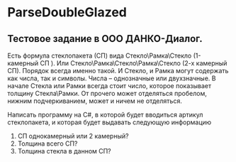 # ParseDoubleGlazed
## Тестовое задание в ООО ДАНКО-Диалог. 
Есть формула стеклопакета (СП) вида Стекло\Рамка\Стекло (1-камерный СП ). Или Стекло\Рамка\Стекло\Рамка\Стекло (2-х камерный СП). 
Порядок всегда именно такой. 
И Стекло, и Рамка могут содержать как числа, так и символы. Числа – однозначные или двухзначные. 
В начале Стекла или Рамки всегда стоит число, которое показывает толщину Стекла\Рамки. 
От прочего может отделяться пробелом, нижним подчеркиванием, может и ничем не отделяться. 

Написать программу на C#, в которой будет вводиться артикул стеклопакета, и которая будет выдавать следующую информацию
1.	СП однокамерный или 2 камерный? 
2.	Толщина всего СП? 
3.	Толщина стекла в данном СП? 
